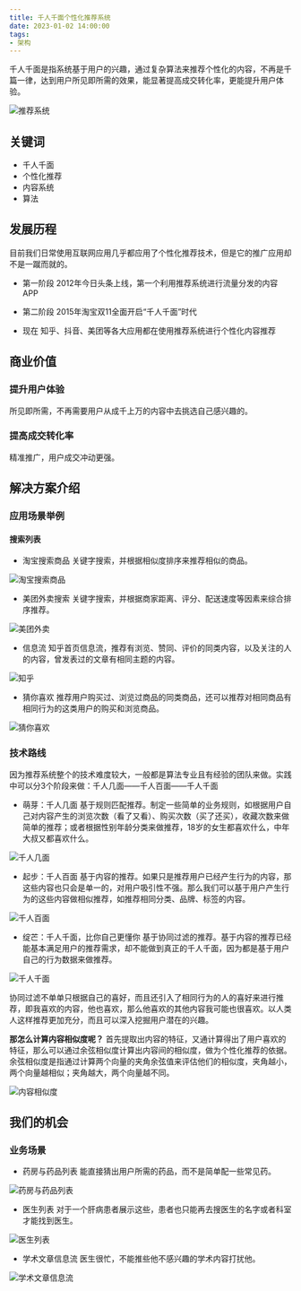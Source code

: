 ```yaml
---
title: 千人千面个性化推荐系统
date: 2023-01-02 14:00:00
tags:
- 架构
---
```


千人千面是指系统基于用户的兴趣，通过复杂算法来推荐个性化的内容，不再是千篇一律，达到用户所见即所需的效果，能显著提高成交转化率，更能提升用户体验。

![推荐系统](//www.fanhaobai.com/2023/01/recommender-system/19F578B4-4B33-4F28-AAE4-D4C71308A360.png)<!--more-->

## 关键词

* 千人千面
* 个性化推荐
* 内容系统
* 算法

## 发展历程

目前我们日常使用互联网应用几乎都应用了个性化推荐技术，但是它的推广应用却不是一蹴而就的。

* 第一阶段
2012年今日头条上线，第一个利用推荐系统进行流量分发的内容APP

* 第二阶段
2015年淘宝双11全面开启“千人千面”时代

* 现在
知乎、抖音、美团等各大应用都在使用推荐系统进行个性化内容推荐

## 商业价值
### 提升用户体验

所见即所需，不再需要用户从成千上万的内容中去挑选自己感兴趣的。

### 提高成交转化率

精准推广，用户成交冲动更强。

## 解决方案介绍
### 应用场景举例
#### 搜索列表

* 淘宝搜索商品
关键字搜索，并根据相似度排序来推荐相似的商品。

![淘宝搜索商品](//www.fanhaobai.com/2023/01/recommender-system/5D1A9AD7-9EDF-4607-A2D2-8B73D9FEA7B5.png)

* 美团外卖搜索
关键字搜索，并根据商家距离、评分、配送速度等因素来综合排序推荐。

![美团外卖](//www.fanhaobai.com/2023/01/recommender-system/7A956F05-52D9-4B2F-9466-62883F81958D.png)

* 信息流
知乎首页信息流，推荐有浏览、赞同、评价的同类内容，以及关注的人的内容，曾发表过的文章有相同主题的内容。

![知乎](//www.fanhaobai.com/2023/01/recommender-system/D1C891D1-878A-4B95-97D7-BBA7AFAB3467.png)

* 猜你喜欢
推荐用户购买过、浏览过商品的同类商品，还可以推荐对相同商品有相同行为的这类用户的购买和浏览商品。

![猜你喜欢](//www.fanhaobai.com/2023/01/recommender-system/74661B99-43E6-4532-9B93-AAB9469E5DD1.png)

### 技术路线

因为推荐系统整个的技术难度较大，一般都是算法专业且有经验的团队来做。实践中可以分3个阶段来做：千人几面——千人百面——千人千面

* 萌芽：千人几面
基于规则匹配推荐。制定一些简单的业务规则，如根据用户自己对内容产生的浏览次数（看了又看）、购买次数（买了还买），收藏次数来做简单的推荐；或者根据性别年龄分类来做推荐，18岁的女生都喜欢什么，中年大叔又都喜欢什么。

![千人几面](//www.fanhaobai.com/2023/01/recommender-system/E2A4D0D2-EA74-4130-A8CE-4B7FBD9E9E40.png)

* 起步：千人百面
基于内容的推荐。如果只是推荐用户已经产生行为的内容，那这些内容也只会是单一的，对用户吸引性不强。那么我们可以基于用户产生行为的这些内容做相似推荐，如推荐相同分类、品牌、标签的内容。

![千人百面](//www.fanhaobai.com/2023/01/recommender-system/5FF361FE-B7B5-4A01-9DA5-CF9AEC5B7462.png)

* 绽芒：千人千面，比你自己更懂你
基于协同过滤的推荐。基于内容的推荐已经能基本满足用户的推荐需求，却不能做到真正的千人千面，因为都是基于用户自己的行为数据来做推荐。

![千人千面](//www.fanhaobai.com/2023/01/recommender-system/41C31DFF-9546-413B-82A5-794DC47488B7.png)

协同过滤不单单只根据自己的喜好，而且还引入了相同行为的人的喜好来进行推荐，即我喜欢的内容，他也喜欢，那么他喜欢的其他内容我可能也很喜欢。以人类人这样推荐更加充分，而且可以深入挖掘用户潜在的兴趣。

**那怎么计算内容相似度呢？**
首先提取出内容的特征，又通计算得出了用户喜欢的特征，那么可以通过余弦相似度计算出内容间的相似度，做为个性化推荐的依据。余弦相似度是指通过计算两个向量的夹角余弦值来评估他们的相似度，夹角越小，两个向量越相似；夹角越大，两个向量越不同。

![内容相似度](//www.fanhaobai.com/2023/01/recommender-system/BD317F5E-8689-4139-BE07-FC82C6EEA69A.png)

## 我们的机会
### 业务场景

* 药房与药品列表
能直接猜出用户所需的药品，而不是简单配一些常见药。

![药房与药品列表](//www.fanhaobai.com/2023/01/recommender-system/B4417679-0FCA-4EA0-8E95-CAA95912C05E.png)

* 医生列表
对于一个肝病患者展示这些，患者也只能再去搜医生的名字或者科室才能找到医生。

![医生列表](//www.fanhaobai.com/2023/01/recommender-system/E7E33224-409F-44E4-8A39-EDA85F89435C.png)

* 学术文章信息流
医生很忙，不能推些他不感兴趣的学术内容打扰他。

![学术文章信息流](//www.fanhaobai.com/2023/01/recommender-system/97FD0BB9-EA8C-4BBD-BAAA-8721149084F3.png)
